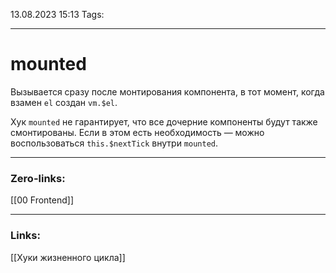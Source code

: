 13.08.2023 15:13
Tags:

---
# mounted
Вызывается сразу после монтирования компонента, в тот момент, когда взамен `el` создан `vm.$el`.

Хук `mounted` не гарантирует, что все дочерние компоненты будут также смонтированы. Если в этом есть необходимость — можно воспользоваться `this.$nextTick` внутри `mounted`.

---
### Zero-links:
[[00 Frontend]]

---
### Links:
[[Хуки жизненного цикла]]